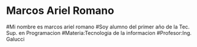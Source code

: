 # Marcos Ariel Romano
#Mi  nombre es marcos ariel romano
#Soy alumno del primer año de la Tec. Sup. en Programacion
#Materia:Tecnologia de la informacion
#Profesor:Ing. Galucci
